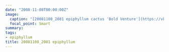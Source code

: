 ```yaml
---
date: "2008-11-08T00:00:00Z"
image:
  caption: "[20081108_2081 epiphyllum cactus 'Bold Venture'](https://vkelim.smugmug.com/Flowers/2008SpringSummer/i-BVwZDnb/A)"
  focal_point: Smart
summary:
tags:
- epiphyllum
title: 20081108_2081 epiphyllum
---
```

